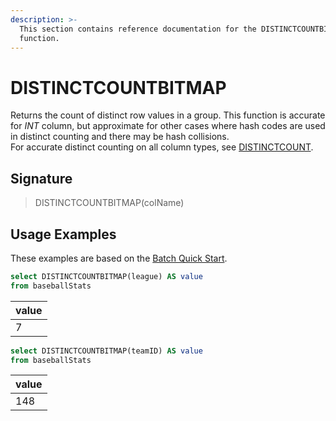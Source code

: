 ```yaml
---
description: >-
  This section contains reference documentation for the DISTINCTCOUNTBITMAP
  function.
---
```


# DISTINCTCOUNTBITMAP

Returns the count of distinct row values in a group. This function is accurate for _INT_ column, but approximate for other cases where hash codes are used in distinct counting and there may be hash collisions.\
For accurate distinct counting on all column types, see [DISTINCTCOUNT](distinctcount.md).

## Signature

> DISTINCTCOUNTBITMAP(colName)

## Usage Examples

These examples are based on the [Batch Quick Start](../../basics/getting-started/quick-start.md#batch).

```sql
select DISTINCTCOUNTBITMAP(league) AS value
from baseballStats 
```

| value |
| ----- |
| 7     |

```sql
select DISTINCTCOUNTBITMAP(teamID) AS value
from baseballStats 
```

| value |
| ----- |
| 148   |

